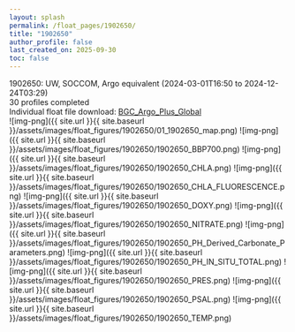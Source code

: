 ```yaml
---
layout: splash
permalink: /float_pages/1902650/
title: "1902650"
author_profile: false
last_created_on: 2025-09-30
toc: false
---
```

 
1902650: UW, SOCCOM, Argo equivalent (2024-03-01T16:50 to 2024-12-24T03:29)\
30 profiles completed\
Individual float file download: [BGC_Argo_Plus_Global](https://ftp.soest.hawaii.edu/bgc_argo_plus/Individual_Floats/outliers_removed/1902650_Sprof_processed.nc)\
![img-png]({{ site.url }}{{ site.baseurl }}/assets/images/float_figures/1902650/01_1902650_map.png)
![img-png]({{ site.url }}{{ site.baseurl }}/assets/images/float_figures/1902650/1902650_BBP700.png)
![img-png]({{ site.url }}{{ site.baseurl }}/assets/images/float_figures/1902650/1902650_CHLA.png)
![img-png]({{ site.url }}{{ site.baseurl }}/assets/images/float_figures/1902650/1902650_CHLA_FLUORESCENCE.png)
![img-png]({{ site.url }}{{ site.baseurl }}/assets/images/float_figures/1902650/1902650_DOXY.png)
![img-png]({{ site.url }}{{ site.baseurl }}/assets/images/float_figures/1902650/1902650_NITRATE.png)
![img-png]({{ site.url }}{{ site.baseurl }}/assets/images/float_figures/1902650/1902650_PH_Derived_Carbonate_Parameters.png)
![img-png]({{ site.url }}{{ site.baseurl }}/assets/images/float_figures/1902650/1902650_PH_IN_SITU_TOTAL.png)
![img-png]({{ site.url }}{{ site.baseurl }}/assets/images/float_figures/1902650/1902650_PRES.png)
![img-png]({{ site.url }}{{ site.baseurl }}/assets/images/float_figures/1902650/1902650_PSAL.png)
![img-png]({{ site.url }}{{ site.baseurl }}/assets/images/float_figures/1902650/1902650_TEMP.png)
